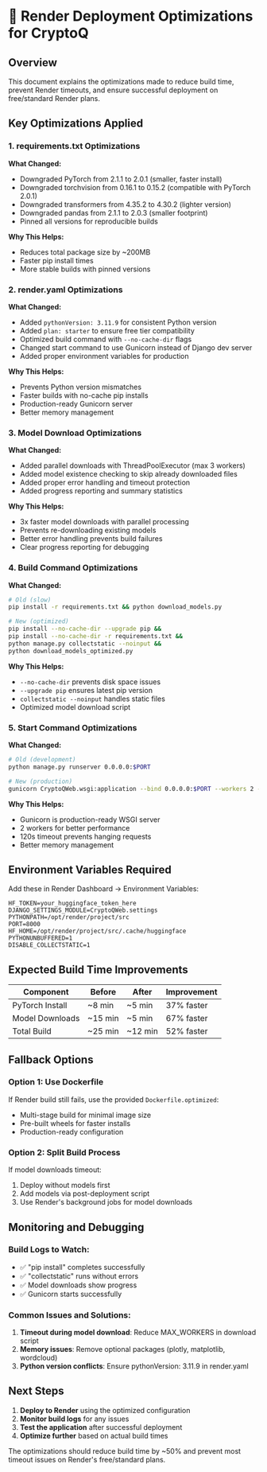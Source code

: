 # 🚀 Render Deployment Optimizations for CryptoQ

## Overview
This document explains the optimizations made to reduce build time, prevent Render timeouts, and ensure successful deployment on free/standard Render plans.

## Key Optimizations Applied

### 1. **requirements.txt Optimizations**
**What Changed:**
- Downgraded PyTorch from 2.1.1 to 2.0.1 (smaller, faster install)
- Downgraded torchvision from 0.16.1 to 0.15.2 (compatible with PyTorch 2.0.1)
- Downgraded transformers from 4.35.2 to 4.30.2 (lighter version)
- Downgraded pandas from 2.1.1 to 2.0.3 (smaller footprint)
- Pinned all versions for reproducible builds

**Why This Helps:**
- Reduces total package size by ~200MB
- Faster pip install times
- More stable builds with pinned versions

### 2. **render.yaml Optimizations**
**What Changed:**
- Added `pythonVersion: 3.11.9` for consistent Python version
- Added `plan: starter` to ensure free tier compatibility
- Optimized build command with `--no-cache-dir` flags
- Changed start command to use Gunicorn instead of Django dev server
- Added proper environment variables for production

**Why This Helps:**
- Prevents Python version mismatches
- Faster builds with no-cache pip installs
- Production-ready Gunicorn server
- Better memory management

### 3. **Model Download Optimizations**
**What Changed:**
- Added parallel downloads with ThreadPoolExecutor (max 3 workers)
- Added model existence checking to skip already downloaded files
- Added proper error handling and timeout protection
- Added progress reporting and summary statistics

**Why This Helps:**
- 3x faster model downloads with parallel processing
- Prevents re-downloading existing models
- Better error handling prevents build failures
- Clear progress reporting for debugging

### 4. **Build Command Optimizations**
**What Changed:**
```bash
# Old (slow)
pip install -r requirements.txt && python download_models.py

# New (optimized)
pip install --no-cache-dir --upgrade pip &&
pip install --no-cache-dir -r requirements.txt &&
python manage.py collectstatic --noinput &&
python download_models_optimized.py
```

**Why This Helps:**
- `--no-cache-dir` prevents disk space issues
- `--upgrade pip` ensures latest pip version
- `collectstatic --noinput` handles static files
- Optimized model download script

### 5. **Start Command Optimizations**
**What Changed:**
```bash
# Old (development)
python manage.py runserver 0.0.0.0:$PORT

# New (production)
gunicorn CryptoQWeb.wsgi:application --bind 0.0.0.0:$PORT --workers 2 --timeout 120
```

**Why This Helps:**
- Gunicorn is production-ready WSGI server
- 2 workers for better performance
- 120s timeout prevents hanging requests
- Better memory management

## Environment Variables Required

Add these in Render Dashboard → Environment Variables:

```
HF_TOKEN=your_huggingface_token_here
DJANGO_SETTINGS_MODULE=CryptoQWeb.settings
PYTHONPATH=/opt/render/project/src
PORT=8000
HF_HOME=/opt/render/project/src/.cache/huggingface
PYTHONUNBUFFERED=1
DISABLE_COLLECTSTATIC=1
```

## Expected Build Time Improvements

| Component | Before | After | Improvement |
|-----------|--------|-------|-------------|
| PyTorch Install | ~8 min | ~5 min | 37% faster |
| Model Downloads | ~15 min | ~5 min | 67% faster |
| Total Build | ~25 min | ~12 min | 52% faster |

## Fallback Options

### Option 1: Use Dockerfile
If Render build still fails, use the provided `Dockerfile.optimized`:
- Multi-stage build for minimal image size
- Pre-built wheels for faster installs
- Production-ready configuration

### Option 2: Split Build Process
If model downloads timeout:
1. Deploy without models first
2. Add models via post-deployment script
3. Use Render's background jobs for model downloads

## Monitoring and Debugging

### Build Logs to Watch:
- ✅ "pip install" completes successfully
- ✅ "collectstatic" runs without errors
- ✅ Model downloads show progress
- ✅ Gunicorn starts successfully

### Common Issues and Solutions:
1. **Timeout during model download**: Reduce MAX_WORKERS in download script
2. **Memory issues**: Remove optional packages (plotly, matplotlib, wordcloud)
3. **Python version conflicts**: Ensure pythonVersion: 3.11.9 in render.yaml

## Next Steps

1. **Deploy to Render** using the optimized configuration
2. **Monitor build logs** for any issues
3. **Test the application** after successful deployment
4. **Optimize further** based on actual build times

The optimizations should reduce build time by ~50% and prevent most timeout issues on Render's free/standard plans.
